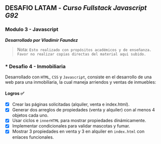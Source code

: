 ## DESAFIO LATAM - _Curso Fullstack Javascript G92_
### Modulo 3 - Javascript

**_Desarrollado por Vladimir Faundez_**
> Nota: `Esto realizado con propósitos académicos y de enseñanza. Favor no realizar copias directas del material aqui subido.`

### * Desafio 4 - Inmobiliaria

Desarrollado con `HTML`, `CSS` y `Javascript`, consiste en el desarrollo de una web para una inmobiliaria, la cual maneja arriendos y ventas de inmuebles:


#### Logros ✅  

- [x] Crear las páginas solicitadas (alquiler, venta e index.html).
- [x] Generar dos arreglos de propiedades (venta y alquiler) con al menos 4 objetos cada uno.
- [x] Usar ciclos e `innerHTML` para mostrar propiedades dinámicamente.
- [x] Implementar condicionales para validar mascotas y fumar.
- [x] Mostrar 3 propiedades en venta y 3 en alquiler en `index.html` con enlaces funcionales.